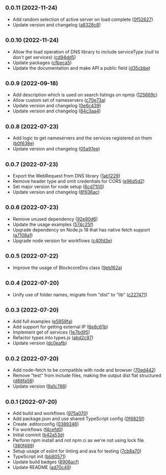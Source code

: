 ## <small>0.0.11 (2022-11-24)</small>

* Add random selection of active server on load complete ([0f52627](https://github.com/block-core/blockcore-dns-js/commit/0f52627))
* Update version and changelog ([a8328c8](https://github.com/block-core/blockcore-dns-js/commit/a8328c8))



## <small>0.0.10 (2022-11-24)</small>

* Allow the load operation of DNS library to include serviceType (null to don't get services) ([cd94dd5](https://github.com/block-core/blockcore-dns-js/commit/cd94dd5))
* Update packages ([cfbeca5](https://github.com/block-core/blockcore-dns-js/commit/cfbeca5))
* Update the documentation and make API a public field ([d35cbbe](https://github.com/block-core/blockcore-dns-js/commit/d35cbbe))



## <small>0.0.9 (2022-09-18)</small>

* Add description which is used on search listings on npmjs ([125669c](https://github.com/block-core/blockcore-dns-js/commit/125669c))
* Allow custom set of nameservers ([c70e73a](https://github.com/block-core/blockcore-dns-js/commit/c70e73a))
* Update version and changelog ([0e6c439](https://github.com/block-core/blockcore-dns-js/commit/0e6c439))
* Update version and changelog ([84c3aa4](https://github.com/block-core/blockcore-dns-js/commit/84c3aa4))



## <small>0.0.8 (2022-07-23)</small>

* Add logic to get nameservers and the services registered on them ([b0f638e](https://github.com/block-core/blockcore-dns-js/commit/b0f638e))
* Update version and changelog ([05a97ee](https://github.com/block-core/blockcore-dns-js/commit/05a97ee))



## <small>0.0.7 (2022-07-23)</small>

* Export the WebRequest from DNS library ([1ab1229](https://github.com/block-core/blockcore-dns-js/commit/1ab1229))
* Remove header type and omit credentials for CORS ([e96d5d2](https://github.com/block-core/blockcore-dns-js/commit/e96d5d2))
* Set major version for node setup ([6cd7100](https://github.com/block-core/blockcore-dns-js/commit/6cd7100))
* Update version and changelog ([8f936ac](https://github.com/block-core/blockcore-dns-js/commit/8f936ac))



## <small>0.0.6 (2022-07-23)</small>

* Remove unused dependency ([92e90d6](https://github.com/block-core/blockcore-dns-js/commit/92e90d6))
* Update the usage examples ([574c25f](https://github.com/block-core/blockcore-dns-js/commit/574c25f))
* Upgrade dependency on Node.js 18 that has native fetch support ([a7108a1](https://github.com/block-core/blockcore-dns-js/commit/a7108a1))
* Upgrade node version for workflows ([c40fd3e](https://github.com/block-core/blockcore-dns-js/commit/c40fd3e))



## <small>0.0.5 (2022-07-22)</small>

* Improve the usage of BlockcoreDns class ([9eb162a](https://github.com/block-core/blockcore-dns-js/commit/9eb162a))



## <small>0.0.4 (2022-07-20)</small>

* Unify use of folder names, migrate from "dist" to "lib" ([c227471](https://github.com/block-core/blockcore-dns-js/commit/c227471))



## <small>0.0.3 (2022-07-20)</small>

* Add full examples ([e5959fa](https://github.com/block-core/blockcore-dns-js/commit/e5959fa))
* Add support for getting external IP ([6e8c61b](https://github.com/block-core/blockcore-dns-js/commit/6e8c61b))
* Implement get of services ([1e7bd95](https://github.com/block-core/blockcore-dns-js/commit/1e7bd95))
* Refactor types into types.js ([abd2c97](https://github.com/block-core/blockcore-dns-js/commit/abd2c97))
* Update version ([dc0eafb](https://github.com/block-core/blockcore-dns-js/commit/dc0eafb))



## <small>0.0.2 (2022-07-20)</small>

* Add node-fetch to be compatible with node and browser ([70ed442](https://github.com/block-core/blockcore-dns-js/commit/70ed442))
* Remove "test" from include files, making the output dist flat structured ([d88fa58](https://github.com/block-core/blockcore-dns-js/commit/d88fa58))
* Update version ([9a1c788](https://github.com/block-core/blockcore-dns-js/commit/9a1c788))



## <small>0.0.1 (2022-07-20)</small>

* Add build and workflows ([975a070](https://github.com/block-core/blockcore-dns-js/commit/975a070))
* Add package.json and use shared TypeScript config ([0f6825f](https://github.com/block-core/blockcore-dns-js/commit/0f6825f))
* Create .editorconfig ([0389246](https://github.com/block-core/blockcore-dns-js/commit/0389246))
* Fix workflows ([f4cefd0](https://github.com/block-core/blockcore-dns-js/commit/f4cefd0))
* Initial commit ([b42a53d](https://github.com/block-core/blockcore-dns-js/commit/b42a53d))
* Perform npm install and not npm ci as we're not using lock file ([380f489](https://github.com/block-core/blockcore-dns-js/commit/380f489))
* Setup usage of eslint for linting and ava for testing ([7cb8a70](https://github.com/block-core/blockcore-dns-js/commit/7cb8a70))
* TypeScript init ([bb80571](https://github.com/block-core/blockcore-dns-js/commit/bb80571))
* Update build badges ([8906acf](https://github.com/block-core/blockcore-dns-js/commit/8906acf))
* Update README ([ad70c49](https://github.com/block-core/blockcore-dns-js/commit/ad70c49))



